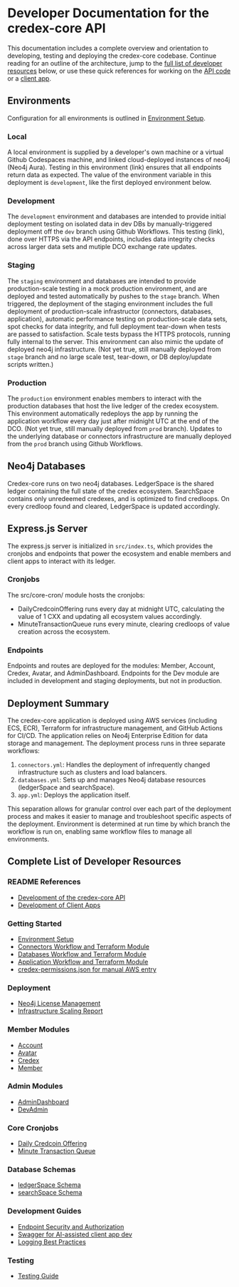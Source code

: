 # Developer Documentation for the credex-core API

This documentation includes a complete overview and orientation to developing, testing and deploying the credex-core codebase. Continue reading for an outline of the architecture, jump to the [full list of developer resources](#complete-list-of-developer-resources) below, or use these quick references for working on the [API code](developerAPI/README.md) or a [client app](developerClient/README.md).

## Environments
Configuration for all environments is outlined in [Environment Setup](environment_setup.md).

### Local
A local environment is supplied by a developer's own machine or a virtual Github Codespaces machine, and linked cloud-deployed instances of neo4j (Neo4j Aura). Testing in this environment (link) ensures that all endpoints return data as expected. The value of the environment variable in this deployment is `development`, like the first deployed environment below.

### Development
The `development` environment and databases are intended to provide initial deployment testing on isolated data in dev DBs by manually-triggered deployment off the `dev` branch using Github Workflows. This testing (link), done over HTTPS via the API endpoints, includes data integrity checks across larger data sets and mutiple DCO exchange rate updates.

### Staging
The `staging` environment and databases are intended to provide production-scale testing in a mock production environment, and are deployed and tested automatically by pushes to the `stage` branch. When triggered, the deployment of the staging environment includes the full deployment of production-scale infrastructor (connectors, databases, application), automatic performance testing on production-scale data sets, spot checks for data integrity, and full deployment tear-down when tests are passed to satisfaction. Scale tests bypass the HTTPS protocols, running fully internal to the server. This environment can also mimic the update of deployed neo4j infrastructure. (Not yet true, still manually deployed from `stage` branch and no large scale test, tear-down, or DB deploy/update scripts written.)

### Production
The `production` environment enables members to interact with the production databases that host the live ledger of the credex ecosystem. This environment automatically redeploys the app by running the application workflow every day just after midnight UTC at the end of the DCO. (Not yet true, still manually deployed from `prod` branch). Updates to the underlying database or connectors infrastructure are manually deployed from the `prod` branch using Github Workflows.

## Neo4j Databases

Credex-core runs on two neo4j databases. LedgerSpace is the shared ledger containing the full state of the credex ecosystem. SearchSpace contains only unredeemed credexes, and is optimized to find credloops. On every credloop found and cleared, LedgerSpace is updated accordingly.

## Express.js Server

The express.js server is initialized in `src/index.ts`, which provides the cronjobs and endpoints that power the ecosystem and enable members and client apps to interact with its ledger.

### Cronjobs

The src/core-cron/ module hosts the cronjobs:

- DailyCredcoinOffering runs every day at midnight UTC, calculating the value of 1 CXX and updating all ecosystem values accordingly.
- MinuteTransactionQueue runs every minute, clearing credloops of value creation across the ecosystem.

### Endpoints

Endpoints and routes are deployed for the modules: Member, Account, Credex, Avatar, and AdminDashboard. Endpoints for the Dev module are included in development and staging deployments, but not in production.

## Deployment Summary

The credex-core application is deployed using AWS services (including ECS, ECR), Terraform for infrastructure management, and GitHub Actions for CI/CD. The application relies on Neo4j Enterprise Edition for data storage and management. The deployment process runs in three separate workflows:

1. `connectors.yml`: Handles the deployment of infrequently changed infrastructure such as clusters and load balancers.
2. `databases.yml`: Sets up and manages Neo4j database resources (ledgerSpace and searchSpace).
3. `app.yml`: Deploys the application itself.

This separation allows for granular control over each part of the deployment process and makes it easier to manage and troubleshoot specific aspects of the deployment. Environment is determined at run time by which branch the workflow is run on, enabling same workflow files to manage all environments.

## Complete List of Developer Resources

### README References
- [Development of the credex-core API](developerAPI/README.md)
- [Development of Client Apps](developerClient/README.md)

### Getting Started
- [Environment Setup](environment_setup.md)
- [Connectors Workflow and Terraform Module](deployment/connectors_workflow.md)
- [Databases Workflow and Terraform Module](deployment/databases_workflow.md)
- [Application Workflow and Terraform Module](deployment/app_workflow.md)
- [credex-permissions.json for manual AWS entry](deployment/credex-permissions.json)

### Deployment
- [Neo4j License Management](deployment/neo4j_license.md)
- [Infrastructure Scaling Report](deployment/instance_size_first200k.md)

### Member Modules
- [Account](developerClient/module/Account.md)
- [Avatar](developerClient/module/Avatar.md)
- [Credex](developerClient/module/Credex.md)
- [Member](developerClient/module/Member.md)

### Admin Modules
- [AdminDashboard](developerClient/module/AdminDashboard.md)
- [DevAdmin](developerClient/module/DevAdmin.md)

### Core Cronjobs
- [Daily Credcoin Offering](DCO.md)
- [Minute Transaction Queue](MTQ.md)

### Database Schemas
- [ledgerSpace Schema](developerAPI/ledgerSpace_schema.md)
- [searchSpace Schema](developerAPI/searchSpace_schema.md)

### Development Guides
- [Endpoint Security and Authorization](auth_security.md)
- [Swagger for AI-assisted client app dev](developerClient/swagger.md)
- [Logging Best Practices](developerAPI/logging_best_practices.md)

### Testing
- [Testing Guide](tests/testing_guide.md)
